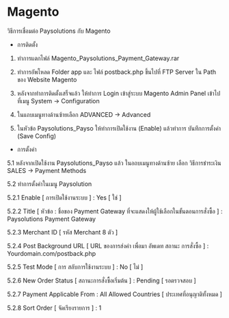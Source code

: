 # Magento
วิธีการเชื่อมต่อ  Paysolutions  กับ  Magento

-	การติดตั้ง

1.	ทำการแตกไฟล์  Magento_Paysolutions_Payment_Gateway.rar

2.	ทำการอัพโหลด Folder app และ ไฟล์  postback.php ขึ้นไปที่ FTP Server ใน Path ของ Website Magento 

3.	หลังจากทำการติดตั้งเสร็จแล้ว ให้ทำการ Login เข้าสู่ระบบ  Magento Admin Panel เข้าไปที่เมนู 
  System -> Configuration

4.	ในแถบเมนูทางด้านซ้ายเลือก  ADVANCED  ->  Advanced

5.	ในหัวข้อ  Paysolutions_Payso ให้ทำการเปิดใช้งาน (Enable) แล้วทำการ บันทึกการตั้งค่า (Save Config)

-	การตั้งค่า

5.1    หลังจากเปิดใช้งาน  Paysolutions_Payso  แล้ว  ในอถบเมนูทางด้านซ้าย เลือก วิธีการชำระเงิน 
SALES  ->  Payment Methods

5.2	ทำการตั้งค่าในเมนู  Paysolution

5.2.1    Enable [ การเปิดใช้งานระบบ ]	:	Yes [ ใช่ ]

5.2.2    Title  [ หัวข้อ : ชื่อของ Payment Gateway ที่จะแสดงให้ผู้ใช้เลือกในขั้นตอนการสั่งซื้อ ]	:   Paysolutions Payment Gateway

5.2.3    Merchant ID  [ รหัส Merchant 8 ตัว ]

5.2.4    Post Background URL  [ URL ของการส่งค่า เพื่อมา อัพเดท สถานะ การสั่งซื้อ ] 	: 	Yourdomain.com/postback.php

5.2.5     Test Mode  [ การ สลับการใช้งานระบบ ]		:  	No [ ไม่ ]

5.2.6     New Order Status  [ สถานะการสั่งซื้อเริ่มต้น ]	      :	Pending [ รอตรวจสอบ ]

5.2.7    Payment Applicable From 	:   All Allowed Countries [ ประเทศที่อนุญาติทั้งหมด ]

5.2.8    Sort Order [ จัดเรียงรายการ ] 	:       1




